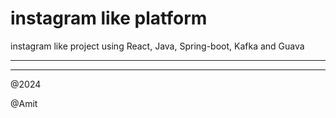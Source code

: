 # instagram like platform
instagram like project using  React, Java, Spring-boot, Kafka and Guava


-----------------------------------

***********************************

@2024

@Amit
